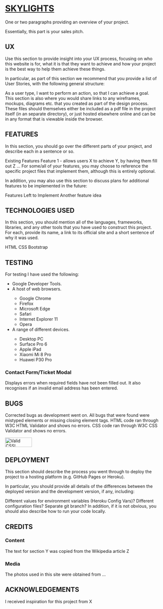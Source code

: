 <h1><strong><u>SKYLIGHTS</strong></u></h1>

One or two paragraphs providing an overview of your project.

Essentially, this part is your sales pitch.

<h2><strong>UX</strong></h2>
Use this section to provide insight into your UX process, focusing on who this website is for, what it is that they want to achieve and how your project is the best way to help them achieve these things.

In particular, as part of this section we recommend that you provide a list of User Stories, with the following general structure:

As a user type, I want to perform an action, so that I can achieve a goal.
This section is also where you would share links to any wireframes, mockups, diagrams etc. that you created as part of the design process. These files should themselves either be included as a pdf file in the project itself (in an separate directory), or just hosted elsewhere online and can be in any format that is viewable inside the browser.

<h2><strong>FEATURES</strong></h2>
In this section, you should go over the different parts of your project, and describe each in a sentence or so.

Existing Features
Feature 1 - allows users X to achieve Y, by having them fill out Z
...
For some/all of your features, you may choose to reference the specific project files that implement them, although this is entirely optional.

In addition, you may also use this section to discuss plans for additional features to be implemented in the future:

Features Left to Implement
Another feature idea

<h2><strong>TECHNOLOGIES USED</strong></h2>
In this section, you should mention all of the languages, frameworks, libraries, and any other tools that you have used to construct this project. For each, provide its name, a link to its official site and a short sentence of why it was used.

HTML
CSS
Bootstrap


<h2><strong>TESTING</strong></h2>
For testing I have used the following:
    <ul>
        <li>Google Developer Tools.</li>
        <li>A host of web browsers.</li> 
            <ul>
                <li>Google Chrome</li>
                <li>Firefox</li>
                <li>Microsoft Edge</li>
                <li>Safari</li>
                <li>Internet Explorer 11</li>
                <li>Opera</li>
            </ul>
        <li>A range of different devices.</li>
            <ul>
                <li>Desktop PC</li>
                <li>Surface Pro 6</li>
                <li>Apple iPad</li>
                <li>Xiaomi Mi 8 Pro</li>
                <li>Huawei P30 Pro</li>
            </ul>
        </li>
    </ul>

<h3>Contact Form/Ticket Modal</h3>
Displays errors when required fields have not been filled out. It also recognises if an invalid email address has been entered.

<h2><strong>BUGS</strong></h2>
Corrected bugs as development went on. All bugs that were found were mistyped elements or missing closing element tags.
HTML code ran through W3C HTML Validator and shows no errors.
CSS code ran through W3C CSS Validator and shows no errors.

<p>
<a href="http://jigsaw.w3.org/css-validator/check/referer">
    <img style="border:0;width:88px;height:31px"
        src="http://jigsaw.w3.org/css-validator/images/vcss-blue"
        alt="Valid CSS!" />
    </a>
</p>

<h2><strong>DEPLOYMENT</strong></h2>
This section should describe the process you went through to deploy the project to a hosting platform (e.g. GitHub Pages or Heroku).

In particular, you should provide all details of the differences between the deployed version and the development version, if any, including:

Different values for environment variables (Heroku Config Vars)?
Different configuration files?
Separate git branch?
In addition, if it is not obvious, you should also describe how to run your code locally.

<h2><strong>CREDITS</strong></h2>
<h3>Content</h3>
The text for section Y was copied from the Wikipedia article Z
<h3>Media</h3>
The photos used in this site were obtained from ...
<h2><strong>ACKNOWLEDGEMENTS</strong></h2>
I received inspiration for this project from X